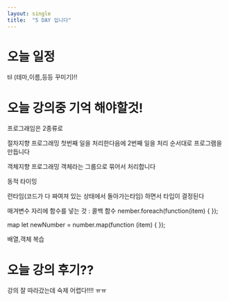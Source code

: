 ```yaml
---
layout: single
title:  "5 DAY 입니다"
---
```



# 오늘 일정
til (테마,이름,등등 꾸미기)!!

# 오늘 강의중 기억 해야할것! 
프로그래임은 2종류로 

절차지향 프로그래밍
첫번째 일을 처리한다음에 2번째 일을 처리 순서대로 프로그램을 만듭니다

객체지향 프로그래밍
객체라는 그룹으로 묶어서 처리합니다

동적 타이밍 

런타임(코드가 다 짜여져 있는 상태에서 돌아가는타임) 하면서 타입이 결정된다

매겨변수 자리에 함수를 넣는 것 : 콜백 함수 
nember.foreach(function(item) { });

map
let newNumber = number.map(function (item) { });

배열,객체 복습


# 오늘 강의 후기??
강의 잘 따라갔는데 숙제 어렵다!!!! ㅠㅠ






